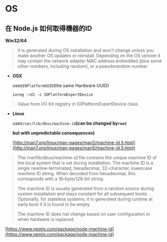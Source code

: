 # OS

## 在 Node.js 如何取得機器的ID

**Win32/64**

> It is generated during OS installation and won't change unless you make another OS updates or reinstall. Depending on the OS version it may contain the network adapter MAC address embedded (plus some other numbers, including random), or a pseudorandom number.

*   **OSX**

    uses`IOPlatformUUID`(the same Hardware UUID)

    `ioreg -rd1 -c IOPlatformExpertDevice`

> Value from I/O Kit registry in IOPlatformExpertDevice class

*   **Linux**

    uses`/var/lib/dbus/machine-id`**(can be changed by`root`**

    **but with unpredictable consequences)**

    [http://man7.org/linux/man-pages/man5/machine-id.5.html](http://man7.org/linux/man-pages/man5/machine-id.5.html)

> The /var/lib/dbus/machine-id file contains the unique machine ID of the local system that is set during installation. The machine ID is a single newline-terminated, hexadecimal, 32-character, lowercase machine ID string. When decoded from hexadecimal, this corresponds with a 16-byte/128-bit string.
>
> The machine ID is usually generated from a random source during system installation and stays constant for all subsequent boots. Optionally, for stateless systems, it is generated during runtime at early boot if it is found to be empty.
>
> The machine ID does not change based on user configuration or when hardware is replaced.

[https://www.npmjs.com/package/node-machine-id](https://www.npmjs.com/package/node-machine-id)
